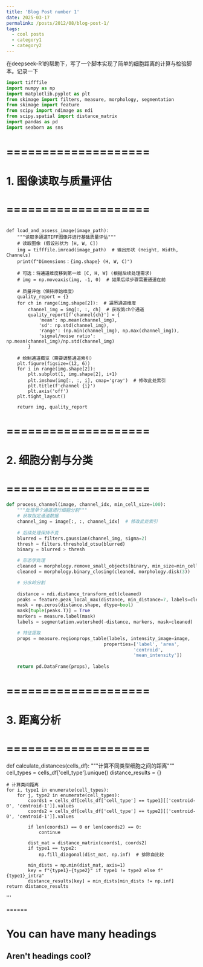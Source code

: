 ```yaml
---
title: 'Blog Post number 1'
date: 2025-03-17
permalink: /posts/2012/08/blog-post-1/
tags:
  - cool posts
  - category1
  - category2
---
```


在deepseek-R1的帮助下，写了一个脚本实现了简单的细胞距离的计算与检验脚本。记录一下

``` python
import tifffile
import numpy as np
import matplotlib.pyplot as plt
from skimage import filters, measure, morphology, segmentation
from skimage import feature
from scipy import ndimage as ndi
from scipy.spatial import distance_matrix
import pandas as pd
import seaborn as sns
```

# ====================
# 1. 图像读取与质量评估
# ====================

```

def load_and_assess_image(image_path):
    """读取多通道TIFF图像并进行基础质量评估"""
    # 读取图像 (假设形状为 [H, W, C])
    img = tifffile.imread(image_path)  # 输出形状 (Height, Width, Channels)
    print(f"Dimensions：{img.shape} (H, W, C)")

    # 可选：将通道维度移到第一维 [C, H, W] (根据后续处理需求)
    # img = np.moveaxis(img, -1, 0)  # 如果后续步骤需要通道在前

    # 质量评估（保持原始维度）
    quality_report = {}
    for ch in range(img.shape[2]):  # 遍历通道维度
        channel_img = img[:, :, ch]  # 获取第ch个通道
        quality_report[f'channel{ch}'] = {
            'mean': np.mean(channel_img),
            'sd': np.std(channel_img),
            'range': (np.min(channel_img), np.max(channel_img)),
            'signal/noise ratio': np.mean(channel_img)/np.std(channel_img)
        }
    
    # 绘制通道概览（需要调整通道索引）
    plt.figure(figsize=(12, 6))
    for i in range(img.shape[2]):
        plt.subplot(1, img.shape[2], i+1)
        plt.imshow(img[:, :, i], cmap='gray')  # 修改此处索引
        plt.title(f'channel {i}')
        plt.axis('off')
    plt.tight_layout()
    
    return img, quality_report
```
# ====================
# 2. 细胞分割与分类
# ====================
```python
def process_channel(image, channel_idx, min_cell_size=100):
    """处理单个通道进行细胞分割"""
    # 获取指定通道数据
    channel_img = image[:, :, channel_idx]  # 修改此处索引
    
    # 后续处理保持不变
    blurred = filters.gaussian(channel_img, sigma=2)
    thresh = filters.threshold_otsu(blurred)
    binary = blurred > thresh

    # 形态学处理
    cleaned = morphology.remove_small_objects(binary, min_size=min_cell_size)
    cleaned = morphology.binary_closing(cleaned, morphology.disk(3))

    # 分水岭分割
    
    distance = ndi.distance_transform_edt(cleaned)
    peaks = feature.peak_local_max(distance, min_distance=7, labels=cleaned)
    mask = np.zeros(distance.shape, dtype=bool)
    mask[tuple(peaks.T)] = True
    markers = measure.label(mask)
    labels = segmentation.watershed(-distance, markers, mask=cleaned)

    # 特征提取
    props = measure.regionprops_table(labels, intensity_image=image,
                                    properties=['label', 'area', 
                                               'centroid', 
                                               'mean_intensity'])
    
    return pd.DataFrame(props), labels

```
# ====================
# 3. 距离分析
# ====================
def calculate_distances(cells_df):
    """计算不同类型细胞之间的距离"""
    cell_types = cells_df['cell_type'].unique()
    distance_results = {}

    # 计算类间距离
    for i, type1 in enumerate(cell_types):
        for j, type2 in enumerate(cell_types):
            coords1 = cells_df[cells_df['cell_type'] == type1][['centroid-0', 'centroid-1']].values
            coords2 = cells_df[cells_df['cell_type'] == type2][['centroid-0', 'centroid-1']].values
            
            if len(coords1) == 0 or len(coords2) == 0:
                continue
            
            dist_mat = distance_matrix(coords1, coords2)
            if type1 == type2:
                np.fill_diagonal(dist_mat, np.inf)  # 排除自比较
            
            min_dists = np.min(dist_mat, axis=1)
            key = f"{type1}-{type2}" if type1 != type2 else f"{type1}_intra"
            distance_results[key] = min_dists[min_dists != np.inf]
    return distance_results

'''

======

You can have many headings
======

Aren't headings cool?
------
